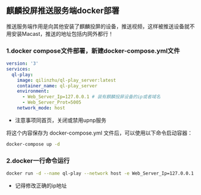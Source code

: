 ## 麒麟投屏推送服务端docker部署
推送服务端作用是向其他安装了麒麟投屏的设备，推送视频，这样被推送设备就不用安装Macast，推送的地址包括内网外都行！
### 1.docker compose文件部署，新建docker-compose.yml文件
```yaml
version: '3'
services:
  ql-play:
    image: qilinzhu/ql-play_server:latest
    container_name: ql-play_server
    environment:
      - Web_Server_Ip=127.0.0.1 # 装有麒麟投屏设备的ip或者域名
      - Web_Server_Prot=5005
    network_mode: host
```
- 注意事项同首页，关闭或禁用upnp服务
  
将这个内容保存为 docker-compose.yml 文件后，可以使用以下命令启动容器：
```bash
docker-compose up -d
```

### 2.docker一行命令运行
```bash
docker run -d --name ql-play --network host -e Web_Server_Ip=127.0.0.1 -e Web_Server_Prot=5005 qilinzhu/ql-play:latest
```
- 记得修改正确的ip地址
